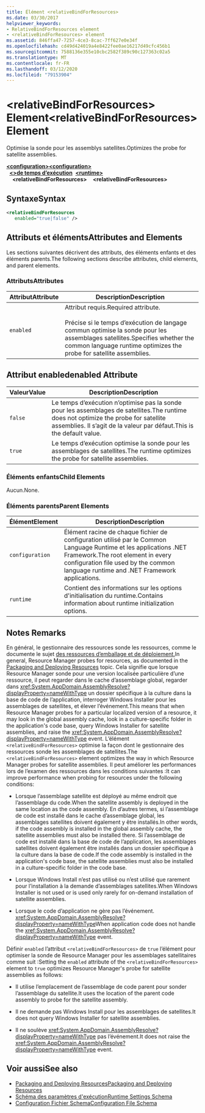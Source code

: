 ```yaml
---
title: Élément <relativeBindForResources>
ms.date: 03/30/2017
helpviewer_keywords:
- RelativeBindForResources element
- <relativeBindForResources> element
ms.assetid: 846ffa47-7257-4ce3-8cac-7ff627e0e34f
ms.openlocfilehash: cd49d424019a4e8422fee0ae16217d49cfc456b1
ms.sourcegitcommit: 7588136e355e10cbc2582f389c90c127363c02a5
ms.translationtype: MT
ms.contentlocale: fr-FR
ms.lasthandoff: 03/12/2020
ms.locfileid: "79153904"
---
```

# <a name="relativebindforresources-element"></a><span data-ttu-id="e7af7-102">\<relativeBindForResources> Element</span><span class="sxs-lookup"><span data-stu-id="e7af7-102">\<relativeBindForResources> Element</span></span>
<span data-ttu-id="e7af7-103">Optimise la sonde pour les assemblys satellites.</span><span class="sxs-lookup"><span data-stu-id="e7af7-103">Optimizes the probe for satellite assemblies.</span></span>  
  
<span data-ttu-id="e7af7-104">[**\<configuration>**](../configuration-element.md)</span><span class="sxs-lookup"><span data-stu-id="e7af7-104">[**\<configuration>**](../configuration-element.md)</span></span>\
<span data-ttu-id="e7af7-105">&nbsp;&nbsp;[**\<>de temps d’exécution**](runtime-element.md)</span><span class="sxs-lookup"><span data-stu-id="e7af7-105">&nbsp;&nbsp;[**\<runtime>**](runtime-element.md)</span></span>\
<span data-ttu-id="e7af7-106">&nbsp;&nbsp;&nbsp;&nbsp;**\<relativeBindForResources>**</span><span class="sxs-lookup"><span data-stu-id="e7af7-106">&nbsp;&nbsp;&nbsp;&nbsp;**\<relativeBindForResources>**</span></span>  
  
## <a name="syntax"></a><span data-ttu-id="e7af7-107">Syntaxe</span><span class="sxs-lookup"><span data-stu-id="e7af7-107">Syntax</span></span>  
  
```xml
<relativeBindForResources
   enabled="true|false" />  
```  
  
## <a name="attributes-and-elements"></a><span data-ttu-id="e7af7-108">Attributs et éléments</span><span class="sxs-lookup"><span data-stu-id="e7af7-108">Attributes and Elements</span></span>  
 <span data-ttu-id="e7af7-109">Les sections suivantes décrivent des attributs, des éléments enfants et des éléments parents.</span><span class="sxs-lookup"><span data-stu-id="e7af7-109">The following sections describe attributes, child elements, and parent elements.</span></span>  
  
### <a name="attributes"></a><span data-ttu-id="e7af7-110">Attributs</span><span class="sxs-lookup"><span data-stu-id="e7af7-110">Attributes</span></span>  
  
|<span data-ttu-id="e7af7-111">Attribut</span><span class="sxs-lookup"><span data-stu-id="e7af7-111">Attribute</span></span>|<span data-ttu-id="e7af7-112">Description</span><span class="sxs-lookup"><span data-stu-id="e7af7-112">Description</span></span>|  
|---------------|-----------------|  
|`enabled`|<span data-ttu-id="e7af7-113">Attribut requis.</span><span class="sxs-lookup"><span data-stu-id="e7af7-113">Required attribute.</span></span><br /><br /> <span data-ttu-id="e7af7-114">Précise si le temps d’exécution de langage commun optimise la sonde pour les assemblages satellites.</span><span class="sxs-lookup"><span data-stu-id="e7af7-114">Specifies whether the common language runtime optimizes the probe for satellite assemblies.</span></span>|  
  
## <a name="enabled-attribute"></a><span data-ttu-id="e7af7-115">Attribut enabled</span><span class="sxs-lookup"><span data-stu-id="e7af7-115">enabled Attribute</span></span>  
  
|<span data-ttu-id="e7af7-116">Valeur</span><span class="sxs-lookup"><span data-stu-id="e7af7-116">Value</span></span>|<span data-ttu-id="e7af7-117">Description</span><span class="sxs-lookup"><span data-stu-id="e7af7-117">Description</span></span>|  
|-----------|-----------------|  
|`false`|<span data-ttu-id="e7af7-118">Le temps d’exécution n’optimise pas la sonde pour les assemblages de satellites.</span><span class="sxs-lookup"><span data-stu-id="e7af7-118">The runtime does not optimize the probe for satellite assemblies.</span></span> <span data-ttu-id="e7af7-119">Il s’agit de la valeur par défaut.</span><span class="sxs-lookup"><span data-stu-id="e7af7-119">This is the default value.</span></span>|  
|`true`|<span data-ttu-id="e7af7-120">Le temps d’exécution optimise la sonde pour les assemblages de satellites.</span><span class="sxs-lookup"><span data-stu-id="e7af7-120">The runtime optimizes the probe for satellite assemblies.</span></span>|  
  
### <a name="child-elements"></a><span data-ttu-id="e7af7-121">Éléments enfants</span><span class="sxs-lookup"><span data-stu-id="e7af7-121">Child Elements</span></span>  
 <span data-ttu-id="e7af7-122">Aucun.</span><span class="sxs-lookup"><span data-stu-id="e7af7-122">None.</span></span>  
  
### <a name="parent-elements"></a><span data-ttu-id="e7af7-123">Éléments parents</span><span class="sxs-lookup"><span data-stu-id="e7af7-123">Parent Elements</span></span>  
  
|<span data-ttu-id="e7af7-124">Élément</span><span class="sxs-lookup"><span data-stu-id="e7af7-124">Element</span></span>|<span data-ttu-id="e7af7-125">Description</span><span class="sxs-lookup"><span data-stu-id="e7af7-125">Description</span></span>|  
|-------------|-----------------|  
|`configuration`|<span data-ttu-id="e7af7-126">Élément racine de chaque fichier de configuration utilisé par le Common Language Runtime et les applications .NET Framework.</span><span class="sxs-lookup"><span data-stu-id="e7af7-126">The root element in every configuration file used by the common language runtime and .NET Framework applications.</span></span>|  
|`runtime`|<span data-ttu-id="e7af7-127">Contient des informations sur les options d'initialisation du runtime.</span><span class="sxs-lookup"><span data-stu-id="e7af7-127">Contains information about runtime initialization options.</span></span>|  
  
## <a name="remarks"></a><span data-ttu-id="e7af7-128">Notes </span><span class="sxs-lookup"><span data-stu-id="e7af7-128">Remarks</span></span>  
 <span data-ttu-id="e7af7-129">En général, le gestionnaire des ressources sonde les ressources, comme le documente le sujet [des ressources d’emballage et de déploiement.](../../../resources/packaging-and-deploying-resources-in-desktop-apps.md)</span><span class="sxs-lookup"><span data-stu-id="e7af7-129">In general, Resource Manager probes for resources, as documented in the [Packaging and Deploying Resources](../../../resources/packaging-and-deploying-resources-in-desktop-apps.md) topic.</span></span> <span data-ttu-id="e7af7-130">Cela signifie que lorsque Resource Manager sonde pour une version localisée particulière d’une ressource, il peut regarder dans le cache d’assemblage global, regarder dans <xref:System.AppDomain.AssemblyResolve?displayProperty=nameWithType> un dossier spécifique à la culture dans la base de code de l’application, interroger Windows Installer pour les assemblages de satellites, et élever l’événement.</span><span class="sxs-lookup"><span data-stu-id="e7af7-130">This means that when Resource Manager probes for a particular localized version of a resource, it may look in the global assembly cache, look in a culture-specific folder in the application's code base, query Windows Installer for satellite assemblies, and raise the <xref:System.AppDomain.AssemblyResolve?displayProperty=nameWithType> event.</span></span> <span data-ttu-id="e7af7-131">L’élément `<relativeBindForResources>` optimise la façon dont le gestionnaire des ressources sonde les assemblages de satellites.</span><span class="sxs-lookup"><span data-stu-id="e7af7-131">The `<relativeBindForResources>` element optimizes the way in which Resource Manager probes for satellite assemblies.</span></span> <span data-ttu-id="e7af7-132">Il peut améliorer les performances lors de l’examen des ressources dans les conditions suivantes :</span><span class="sxs-lookup"><span data-stu-id="e7af7-132">It can improve performance when probing for resources under the following conditions:</span></span>  
  
- <span data-ttu-id="e7af7-133">Lorsque l’assemblage satellite est déployé au même endroit que l’assemblage du code.</span><span class="sxs-lookup"><span data-stu-id="e7af7-133">When the satellite assembly is deployed in the same location as the code assembly.</span></span> <span data-ttu-id="e7af7-134">En d’autres termes, si l’assemblage de code est installé dans le cache d’assemblage global, les assemblages satellites doivent également y être installés.</span><span class="sxs-lookup"><span data-stu-id="e7af7-134">In other words, if the code assembly is installed in the global assembly cache, the satellite assemblies must also be installed there.</span></span> <span data-ttu-id="e7af7-135">Si l’assemblage de code est installé dans la base de code de l’application, les assemblages satellites doivent également être installés dans un dossier spécifique à la culture dans la base de code.</span><span class="sxs-lookup"><span data-stu-id="e7af7-135">If the code assembly is installed in the application's code base, the satellite assemblies must also be installed in a culture-specific folder in the code base.</span></span>  
  
- <span data-ttu-id="e7af7-136">Lorsque Windows Install n’est pas utilisé ou n’est utilisé que rarement pour l’installation à la demande d’assemblages satellites.</span><span class="sxs-lookup"><span data-stu-id="e7af7-136">When Windows Installer is not used or is used only rarely for on-demand installation of satellite assemblies.</span></span>  
  
- <span data-ttu-id="e7af7-137">Lorsque le code d’application ne gère pas l’événement. <xref:System.AppDomain.AssemblyResolve?displayProperty=nameWithType></span><span class="sxs-lookup"><span data-stu-id="e7af7-137">When application code does not handle the <xref:System.AppDomain.AssemblyResolve?displayProperty=nameWithType> event.</span></span>  
  
 <span data-ttu-id="e7af7-138">Définir `enabled` l’attribut `<relativeBindForResources>` de `true` l’élément pour optimiser la sonde de Resource Manager pour les assemblages satellitaires comme suit :</span><span class="sxs-lookup"><span data-stu-id="e7af7-138">Setting the `enabled` attribute of the `<relativeBindForResources>` element to `true` optimizes Resource Manager's probe for satellite assemblies as follows:</span></span>  
  
- <span data-ttu-id="e7af7-139">Il utilise l’emplacement de l’assemblage de code parent pour sonder l’assemblage du satellite.</span><span class="sxs-lookup"><span data-stu-id="e7af7-139">It uses the location of the parent code assembly to probe for the satellite assembly.</span></span>  
  
- <span data-ttu-id="e7af7-140">Il ne demande pas Windows Install pour les assemblages de satellites.</span><span class="sxs-lookup"><span data-stu-id="e7af7-140">It does not query Windows Installer for satellite assemblies.</span></span>  
  
- <span data-ttu-id="e7af7-141">Il ne soulève <xref:System.AppDomain.AssemblyResolve?displayProperty=nameWithType> pas l’événement.</span><span class="sxs-lookup"><span data-stu-id="e7af7-141">It does not raise the <xref:System.AppDomain.AssemblyResolve?displayProperty=nameWithType> event.</span></span>  
  
## <a name="see-also"></a><span data-ttu-id="e7af7-142">Voir aussi</span><span class="sxs-lookup"><span data-stu-id="e7af7-142">See also</span></span>

- [<span data-ttu-id="e7af7-143">Packaging and Deploying Resources</span><span class="sxs-lookup"><span data-stu-id="e7af7-143">Packaging and Deploying Resources</span></span>](../../../resources/packaging-and-deploying-resources-in-desktop-apps.md)
- [<span data-ttu-id="e7af7-144">Schéma des paramètres d'exécution</span><span class="sxs-lookup"><span data-stu-id="e7af7-144">Runtime Settings Schema</span></span>](index.md)
- [<span data-ttu-id="e7af7-145">Configuration Fichier Schema</span><span class="sxs-lookup"><span data-stu-id="e7af7-145">Configuration File Schema</span></span>](../index.md)
